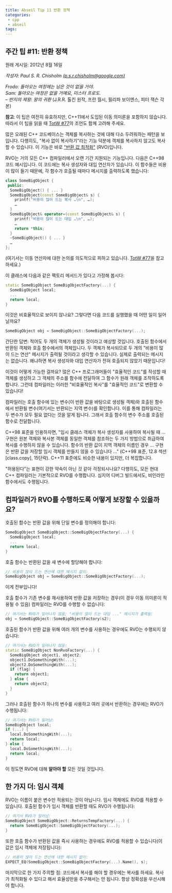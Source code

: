 ```yaml
---
title: Abseil Tip 11 반환 정책
categories:
 - cpp
 - abseil
tags:
---
```



## 주간 팁 #11: 반환 정책

원래 게시일: 2012년 8월 16일

*작성자: Paul S. R. Chisholm [(p.s.r.chisholm@google.com)](mailto:p.s.r.chisholm@gmail.com)*

*Frodo: 돌아오는 여정에는 남은 것이 없을 거야.*  
*Sam: 돌아오는 여정은 없을 거예요, 미스터 프로도.*  
– *반지의 제왕: 왕의 귀환* (J.R.R. 톨킨 원작, 프란 월시, 필리파 보이엔스, 피터 잭슨 각본)

**참고**: 이 팁은 여전히 유효하지만, C++11에서 도입된 이동 의미론을 포함하지 않습니다. 따라서 이 팁을 읽을 때 [TotW #77](/tips/77)의 조언도 함께 고려해 주세요.

많은 오래된 C++ 코드베이스는 객체를 복사하는 것에 대해 다소 두려워하는 패턴을 보입니다. 다행히도, "복사 없이 복사하기"라는 기능 덕분에 객체를 복사하지 않고도 복사할 수 있습니다. 이 기능은 바로 ["반환 값 최적화"](http://en.wikipedia.org/wiki/Return_value_optimization) (RVO)입니다.

RVO는 거의 모든 C++ 컴파일러에서 오랜 기간 지원되는 기능입니다. 다음은 C++98 코드 예시입니다. 이 코드에는 복사 생성자와 대입 연산자가 있습니다. 이 함수들은 비용이 많이 들기 때문에, 각 함수가 호출될 때마다 메시지를 출력하도록 했습니다:

```cpp
class SomeBigObject {
 public:
  SomeBigObject() { ... }
  SomeBigObject(const SomeBigObject& s) {
    printf("비용이 많이 드는 복사 …\n", …);
    …
  }
  SomeBigObject& operator=(const SomeBigObject& s) {
    printf("비용이 많이 드는 대입 …\n", …);
    …
    return *this;
  }
  ~SomeBigObject() { ... }
  …
};
```

(여기서는 이동 연산자에 대한 논의를 의도적으로 피하고 있습니다. [TotW #77](/tips/77)을 참고하세요.)

이 클래스에 다음과 같은 팩토리 메서드가 있다고 가정해 봅시다:

```cpp
static SomeBigObject SomeBigObjectFactory(...) {
  SomeBigObject local;
  ...
  return local;
}
```

이것은 비효율적으로 보이지 않나요? 그렇다면 다음 코드를 실행했을 때 어떤 일이 일어날까요?

```cpp
SomeBigObject obj = SomeBigObject::SomeBigObjectFactory(...);
```

간단한 답변: 적어도 두 개의 객체가 생성될 것이라고 예상할 것입니다. 호출된 함수에서 반환된 객체와 호출 함수에서의 객체입니다. 두 객체가 복사되므로 두 개의 "비용이 많이 드는 연산" 메시지가 출력될 것이라고 생각할 수 있습니다. 실제로 출력되는 메시지는 없습니다. 왜냐하면 복사 생성자와 대입 연산자가 전혀 호출되지 않았기 때문입니다!

이것이 어떻게 가능한 걸까요? 많은 C++ 프로그래머들이 "효율적인 코드"를 작성할 때 객체를 생성하고 그 객체의 주소를 함수에 전달하여 그 함수가 원래 객체를 조작하도록 합니다. 그런데 컴파일러는 이러한 "비효율적인 복사"를 "효율적인 코드"로 변환할 수 있습니다!

컴파일러는 호출 함수에 있는 변수(이 반환 값을 바탕으로 생성될 객체)와 호출된 함수에서 반환될 변수(여기서는 반환되는 지역 변수)를 확인합니다. 이를 통해 컴파일러는 두 변수가 모두 필요 없다는 것을 알게 됩니다. 그래서 호출 함수의 변수 주소를 호출된 함수로 전달합니다.

C++98 표준을 인용하자면, "임시 클래스 객체가 복사 생성자를 사용하여 복사될 때 ... 구현은 원본 객체와 복사본 객체를 동일한 객체를 참조하는 두 가지 방법으로 취급하여 복사를 수행하지 않을 수 있습니다. 함수의 반환 값이 지역 객체의 이름인 경우 ... 구현은 반환 값을 저장할 임시 객체를 만들지 않을 수 있습니다 ..." (C++98 표준, 12.8 섹션 \[class.copy\], 15단락). C++11 표준에도 비슷한 내용이 있지만, 더 복잡합니다.

"허용된다"는 표현이 강한 약속이 아닌 것 같아 걱정되시나요? 다행히도, 모든 현대 C++ 컴파일러는 기본적으로 RVO를 수행합니다. 심지어 디버그 빌드에서도, 비인라인 함수에서도 수행됩니다.

## 컴파일러가 RVO를 수행하도록 어떻게 보장할 수 있을까요?

호출된 함수는 반환 값을 위해 단일 변수를 정의해야 합니다:

```cpp
SomeBigObject SomeBigObject::SomeBigObjectFactory(...) {
  SomeBigObject local;
  ...
  return local;
}
```

호출 함수는 반환된 값을 새 변수에 할당해야 합니다:

```cpp
// 비용이 많이 드는 연산에 대한 메시지 없이:
SomeBigObject obj = SomeBigObject::SomeBigObjectFactory(...);
```

이게 전부입니다!

호출 함수가 기존 변수를 재사용하여 반환 값을 저장하는 경우(이 경우 이동 의미론이 적용될 수 있음) 컴파일러는 RVO를 수행할 수 없습니다:

```cpp
// 여기서는 RVO가 일어나지 않음; "비용이 많이 드는 대입 ..." 메시지가 출력됨:
obj = SomeBigObject::SomeBigObjectFactory(s2);
```

호출된 함수가 반환 값을 위해 여러 개의 변수를 사용하는 경우에도 RVO는 수행되지 않습니다:

```cpp
// 여기서는 RVO가 일어나지 않음:
static SomeBigObject NonRvoFactory(...) {
  SomeBigObject object1, object2;
  object1.DoSomethingWith(...);
  object2.DoSomethingWith(...);
  if (flag) {
    return object1;
  } else {
    return object2;
  }
}
```

그러나 호출된 함수가 하나의 변수를 사용하고 여러 곳에서 반환하는 경우에는 RVO가 수행됩니다:

```cpp
// 여기서는 RVO가 일어남:
SomeBigObject local;
if (...) {
  local.DoSomethingWith(...);
  return local;
} else {
  local.DoSomethingWith(...);
  return local;
}
```

이 정도면 RVO에 대해 **알아야 할** 모든 것일 것입니다.

## 한 가지 더: 임시 객체

RVO는 이름이 붙은 변수만 적용되는 것이 아닙니다. 임시 객체에도 RVO를 적용할 수 있습니다. 호출된 함수가 임시 객체를 반환할 때도 RVO가 수행됩니다:

```cpp
// 여기서 RVO가 일어남:
SomeBigObject SomeBigObject::ReturnsTempFactory(...) {
  return SomeBigObject::SomeBigObjectFactory(...);
}
```

또한 호출 함수가 반환된 값을 즉시 사용하는 경우에도 RVO를 적용할 수 있습니다(이 값은 임시 객체에 저장됩니다):

```cpp
// 비용이 많이 드는 연산에 대한 메시지 없이:
EXPECT_EQ(SomeBigObject::SomeBigObjectFactory(...).Name(), s);
```

마지막으로 한 가지 주의할 점: 코드에서 복사를 해야 할 경우에는 복사를 하세요. 복사가 최적화될 수 있다고 해서 효율성만을 추구해서는 안 됩니다. 항상 정확성을 우선시해야 합니다.